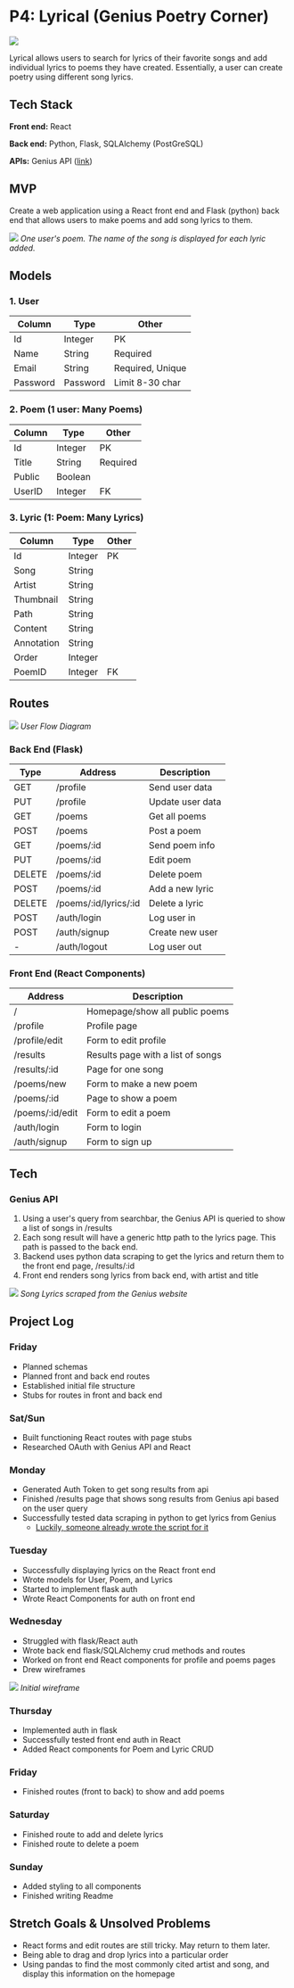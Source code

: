 # P4: Lyrical (Genius Poetry Corner)


![](readme-pics/results.png)

Lyrical allows users to search for lyrics of their favorite songs and add individual lyrics to poems they have created. Essentially, a user can create poetry using different song lyrics.

## Tech Stack
**Front end:** React

**Back end:** Python, Flask, SQLAlchemy (PostGreSQL)

**APIs:** Genius API ([link](https://docs.genius.com/#/getting-started-h1))

## MVP

Create a web application using a React front end and Flask (python) back end that allows users to make poems and add song lyrics to them. 

![](readme-pics/poem.png)
*One user's poem. The name of the song is displayed for each lyric added.*

## Models

### 1. User
| Column | Type | Other |
|--------|------|-------|
| Id | Integer | PK |
| Name | String | Required|
| Email | String | Required, Unique |
| Password | Password | Limit 8-30 char

### 2. Poem (1 user: Many Poems)
| Column | Type | Other |
|--------|------|-------|
| Id | Integer | PK |
| Title | String | Required |
| Public | Boolean | 
| UserID | Integer | FK

### 3. Lyric (1: Poem: Many Lyrics)
| Column | Type | Other |
|--------|------|-------|
| Id | Integer | PK |
| Song | String |
| Artist | String | 
| Thumbnail | String |
| Path | String |
| Content | String |
| Annotation | String |
| Order | Integer |
| PoemID| Integer | FK



## Routes

![](readme-pics/user-flow.png)
*User Flow Diagram*

### Back End (Flask)

| Type | Address | Description|
|------|---------|------------|
|GET| /profile | Send user data |
|PUT| /profile | Update user data |
|GET| /poems | Get all poems|
|POST| /poems | Post a poem |
|GET| /poems/:id | Send poem info |
|PUT| /poems/:id | Edit poem |
|DELETE | /poems/:id | Delete poem |
|POST| /poems/:id | Add a new lyric |
|DELETE| /poems/:id/lyrics/:id | Delete a lyric |
|POST| /auth/login | Log user in
|POST| /auth/signup | Create new user
| - | /auth/logout | Log user out

### Front End (React Components)
| Address | Description|
|------|---------|
|/ |Homepage/show all public poems| 
|/profile| Profile page |
|/profile/edit| Form to edit profile 
|/results| Results page with a list of songs | 
|/results/:id | Page for one song 
|/poems/new| Form to make a new poem 
|/poems/:id| Page to show a poem 
|/poems/:id/edit| Form to edit a poem 
|/auth/login| Form to login | 
|/auth/signup| Form to sign up | 

## Tech

### Genius API
1. Using a user's query from searchbar, the Genius API is queried to show a list of songs in /results
2. Each song result will have a generic http path to the lyrics page. This path is passed to the back end.
3. Backend uses python data scraping to get the lyrics and return them to the front end page, /results/:id
4. Front end renders song lyrics from back end, with artist and title

![](readme-pics/song.png)
*Song Lyrics scraped from the Genius website*

## Project Log

### Friday
* Planned schemas
* Planned front and back end routes
* Established initial file structure 
* Stubs for routes in front and back end

### Sat/Sun
* Built functioning React routes with page stubs
* Researched OAuth with Genius API and React

### Monday
* Generated Auth Token to get song results from api
* Finished /results page that shows song results from Genius api based on the user query
* Successfully tested data scraping in python to get lyrics from Genius
	- [Luckily, someone already wrote the script for it](https://bigishdata.com/2016/09/27/getting-song-lyrics-from-geniuss-api-scraping/)

### Tuesday
* Successfully displaying lyrics on the React front end
* Wrote models for User, Poem, and Lyrics
* Started to implement flask auth
* Wrote React Components for auth on front end

### Wednesday
* Struggled with flask/React auth
* Wrote back end flask/SQLAlchemy crud methods and routes
* Worked on front end React components for profile and poems pages
* Drew wireframes

![](readme-pics/wireframe2.jpg)
*Initial wireframe*

### Thursday
* Implemented auth in flask
* Successfully tested front end auth in React
* Added React components for Poem and Lyric CRUD

### Friday
* Finished routes (front to back) to show and add poems

### Saturday
* Finished route to add and delete lyrics
* Finished route to delete a poem
### Sunday
* Added styling to all components
* Finished writing Readme



## Stretch Goals & Unsolved Problems
* React forms and edit routes are still tricky. May return to them later.
* Being able to drag and drop lyrics into a particular order
* Using pandas to find the most commonly cited artist and song, and display this information on the homepage


